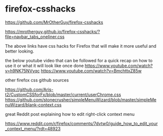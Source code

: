 # firefox-csshacks

https://github.com/MrOtherGuy/firefox-csshacks


https://mrotherguy.github.io/firefox-csshacks/?file=navbar_tabs_oneliner.css

The above links have css hacks for Firefox that will make it more useful and better looking.

the below youtube video that can be followed for a quick recap on how to use it or what it will look like once done
https://www.youtube.com/watch?v=h9NK75NVyqc
https://www.youtube.com/watch?v=BmchttxZ85w


other firefox css github sources

https://github.com/Aris-t2/CustomCSSforFx/blob/master/current/userChrome.css
https://github.com/stonecrusher/simpleMenuWizard/blob/master/simpleMenuWizard/blank-context.css

great Reddit post explaining how to edit right-click context menu

https://www.reddit.com/r/firefox/comments/7dvtw0/guide_how_to_edit_your_context_menu/?rdt=48923

